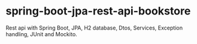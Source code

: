 # spring-boot-jpa-rest-api-bookstore
Rest api with Spring Boot, JPA, H2 database, Dtos, Services, Exception handling, JUnit and Mockito.
